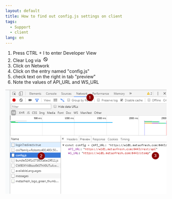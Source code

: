 ```yaml
---
layout: default
title: How to find out config.js settings on client
tags:
  - Support
  - client
lang: en
---
```


1. Press CTRL + I to enter Developer View
1. Clear Log via ![](assets/check_webui_error_log-707fd.png)
1. Click on Network
1. Click on the entry named "config.js"
1. check text on the right in tab "preview"
1. Note the values of API_URL and WS_URL


![](assets/check_webui_config_js-d48ea.png)
